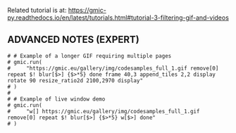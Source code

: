Related tutorial is at: https://gmic-py.readthedocs.io/en/latest/tutorials.html#tutorial-3-filtering-gif-and-videos

## ADVANCED NOTES (EXPERT)

```
# # Example of a longer GIF requiring multiple pages
# gmic.run(
#     "https://gmic.eu/gallery/img/codesamples_full_1.gif remove[0] repeat $! blur[$>] {$>*5} done frame 40,3 append_tiles 2,2 display rotate 90 resize_ratio2d 2100,2970 display"
# )
#
# # Example of live window demo
# gmic.run(
#     "w[] https://gmic.eu/gallery/img/codesamples_full_1.gif remove[0] repeat $! blur[$>] {$>*5} w[$>] done"
# )
```

